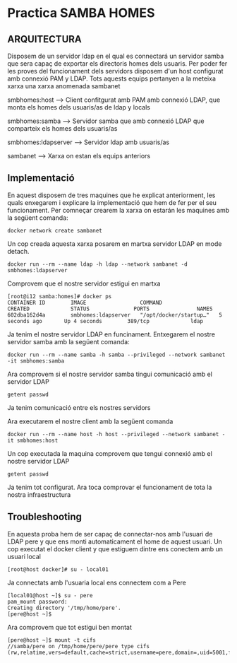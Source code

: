# Practica SAMBA HOMES

## ARQUITECTURA

Disposem de un servidor ldap en el qual es connectará un servidor samba que sera capaç de exportar els directoris homes dels usuaris. Per poder fer les proves del funcionament dels servidors disposem d'un host configurat amb connexió PAM y LDAP. Tots aquests equips pertanyen a la meteixa xarxa una xarxa anomenada sambanet

smbhomes:host --> Client confitgurat amb PAM amb connexió LDAP, que monta els homes dels usuaris/as de ldap y locals

smbhomes:samba --> Servidor samba que amb connexió LDAP que comparteix els homes dels usuaris/as

smbhomes:ldapserver --> Servidor ldap amb usuaris/as

sambanet --> Xarxa on estan els equips anteriors

## Implementació 

En aquest disposem de tres maquines que he explicat anteriorment, les quals enxegarem i explicare la implementació que hem de fer per el seu funcionament. Per comneçar crearem la xarxa on estarán les maquines amb la següent comanda:
```
docker network create sambanet
```
Un cop creada aquesta xarxa posarem en martxa servidor LDAP en mode detach. 
```
docker run --rm --name ldap -h ldap --network sambanet -d smbhomes:ldapserver 
```

Comprovem que el nostre servidor estigui en martxa
```
[root@i12 samba:homes]# docker ps
CONTAINER ID        IMAGE                 COMMAND                  CREATED             STATUS              PORTS               NAMES
602dba162d4a        smbhomes:ldapserver   "/opt/docker/startup…"   5 seconds ago       Up 4 seconds        389/tcp             ldap
```
Ja tenim el nostre servidor LDAP en funcinament. Entxegarem el nostre servidor samba amb la següent comanda: 
```
docker run --rm --name samba -h samba --privileged --network sambanet -it smbhomes:samba
```
Ara comprovem si el nostre servidor samba tingui comunicació amb el servidor LDAP
```
getent passwd
```
Ja tenim comunicació entre els nostres servidors

Ara executarem el nostre client amb la següent comanda
```
docker run --rm --name host -h host --privileged --network sambanet -it smbhomes:host 
```
Un cop executada la maquina comprovem que tengui connexió amb el nostre servidor LDAP
```
getent passwd
```
Ja tenim tot configurat. Ara toca comprovar el funcionament de tota la nostra infraestructura

## Troubleshooting

En aquesta proba hem de ser capaç de connectar-nos amb l'usuari de LDAP pere y que ens monti automaticament el home de aquest usuari.
Un cop executat el docker client y que estiguem dintre ens conectem amb un usuari local
```
[root@host docker]# su - local01
```
Ja connectats amb l'usuaria local ens connectem com a Pere
```
[local01@host ~]$ su - pere
pam_mount password:
Creating directory '/tmp/home/pere'.
[pere@host ~]$ 
```
Ara comprovem que tot estigui ben montat
```
[pere@host ~]$ mount -t cifs
//samba/pere on /tmp/home/pere/pere type cifs (rw,relatime,vers=default,cache=strict,username=pere,domain=,uid=5001,forceuid,gid=5050,forcegid,addr=172.19.0.3,file_mode=0755,dir_mode=0755,soft,nounix,serverino,mapposix,rsize=1048576,wsize=1048576,echo_interval=60,actimeo=1)
```







